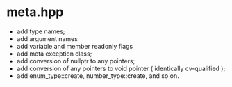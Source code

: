 # meta.hpp

- add type names;
- add argument names
- add variable and member readonly flags
- add meta exception class;
- add conversion of nullptr to any pointers;
- add conversion of any pointers to void pointer ( identically cv-qualified );
- add enum_type::create, number_type::create, and so on.
